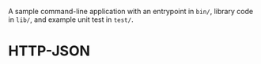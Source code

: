 A sample command-line application with an entrypoint in `bin/`, library code
in `lib/`, and example unit test in `test/`.
# HTTP-JSON

